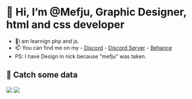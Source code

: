 # 👋 Hi, I’m @Mefju, Graphic Designer, html and css developer
- 👀I am learnign php and js.
- 📫 You can find me on my - [Discord](https://discord.com/users/688426122278731794) - [Discord Server](https://discord.gg/H7A9GAew9a) - [Behance](https://be.net/mefjudesign)
- PS: I have Design in nick because "mefju" was taken.
## 🔷 Catch some data
<img align="center" src="https://github-readme-stats.vercel.app/api?username=MefjuDesign&count_private=true" />
<img align="center" src="https://github-readme-stats.vercel.app/api/top-langs/?username=MefjuDesign&count_private=true&langs_count=7" />
